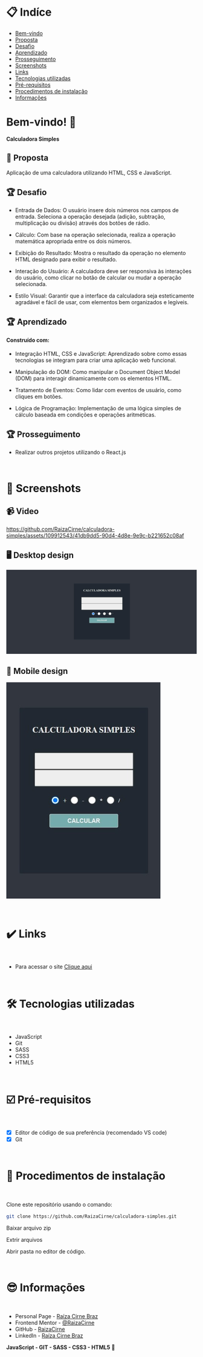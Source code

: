 # 📋 Indíce

- [Bem-vindo](#id01)
- [Proposta](#id02)
- [Desafio](#id03)
- [Aprendizado](#id04)
- [Prosseguimento](id05)
- [Screenshots](#id06)
- [Links](#id07)
- [Tecnologias utilizadas](#id08)
- [Pré-requisitos](#id09)
- [Procedimentos de instalação](#id010)
- [Informações](#id011)

# Bem-vindo! 👋 <a name="id01"></a>

**Calculadora Simples**
<br />

## 🚀 Proposta <a name="id02"></a>

Aplicação de uma calculadora utilizando HTML, CSS e JavaScript.
<br />

## :trophy: Desafio <a name="#id03"></a>

- Entrada de Dados: O usuário insere dois números nos campos de entrada. Seleciona a operação desejada (adição, subtração, multiplicação ou divisão) através dos botões de rádio.

- Cálculo:
  Com base na operação selecionada, realiza a operação matemática apropriada entre os dois números.

- Exibição do Resultado: Mostra o resultado da operação no elemento HTML designado para exibir o resultado.

- Interação do Usuário: A calculadora deve ser responsiva às interações do usuário, como clicar no botão de calcular ou mudar a operação selecionada.

- Estilo Visual: Garantir que a interface da calculadora seja esteticamente agradável e fácil de usar, com elementos bem organizados e legíveis.

## :trophy: Aprendizado <a name="#id04"></a>

#### Construído com:

- Integração HTML, CSS e JavaScript: Aprendizado sobre como essas tecnologias se integram para criar uma aplicação web funcional.

- Manipulação do DOM: Como manipular o Document Object Model (DOM) para interagir dinamicamente com os elementos HTML.

- Tratamento de Eventos: Como lidar com eventos de usuário, como cliques em botões.

- Lógica de Programação: Implementação de uma lógica simples de cálculo baseada em condições e operações aritméticas.

## :trophy: Prosseguimento <a name="id05"></a>

- Realizar outros projetos utilizando o React.js

<br />

# :camera_flash: Screenshots <a name="id06"></a>

## :video_camera: Video

https://github.com/RaizaCirne/calculadora-simples/assets/109912543/41db9dd5-90d4-4d8e-9e9c-b221652c08af

## :desktop_computer: Desktop design

![Design preview desktop](./assets/images/desktop.jpeg)

## :iphone: Mobile design

![Design preview desktop](./assets/images/mobile.jpeg)

<br />

# :heavy_check_mark: Links <a name="id07"></a>

<br />

- Para acessar o site [Clique aqui](https://65fde5293ad3b65b582b935f--majestic-flan-06a904.netlify.app/)

<br />

# 🛠 Tecnologias utilizadas <a name="id08"></a>

<br />

- JavaScript
- Git
- SASS
- CSS3
- HTML5

<br />

# ☑️ Pré-requisitos <a name="id09"></a>

<br />

- [x] Editor de código de sua preferência (recomendado VS code)
- [x] Git

<br />

# 📝 Procedimentos de instalação <a name="id010"></a>

<br />

Clone este repositório usando o comando:

```bash
git clone https://github.com/RaizaCirne/calculadora-simples.git
```

Baixar arquivo zip

Extrir arquivos

Abrir pasta no editor de código.

<br />

# :sunglasses: Informações <a name="id011"></a>

<br />

- Personal Page - [Raíza Cirne Braz](https://65fde5293ad3b65b582b935f--majestic-flan-06a904.netlify.app/)
- Frontend Mentor - [@RaizaCirne](https://www.frontendmentor.io/profile/RaizaCirne)
- GitHub - [RaizaCirne](https://github.com/RaizaCirne)
- LinkedIn - [Raíza Cirne Braz](https://www.linkedin.com/in/ra%C3%ADzacirne/)

**JavaScript - GIT - SASS - CSS3 - HTML5** 🚀
